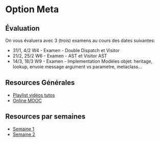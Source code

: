 # Option Meta

## Évaluation

On vous évaluera avec 3 (trois) examens au cours des dates suivantes:

- 31/1, 4/2  W4 - Examen - Double Dispatch et Visitor
- 21/2, 25/2 W6 - Examen - AST et Visitor AST
- 14/3, 18/3 W9 - Examen - Implementation Modèles objet: heritage, lookup, envoie message argument vs parametre, metaclass...




## Resources Générales
* [Playlist vidéos tutos](www.youtube.com/playlist?list=PL2okA_2qDJ-k83Kxu_d8EPzMXtvCrReRn)
* [Online MOOC](www.fun-mooc.fr/courses/course-v1%3Ainria%2B41024%2Bsession01/about)


## Resources par semaines
* [Semaine 1](Support/Week1/README.md)
* [Semaine 2](Support/Week2/README.md)
